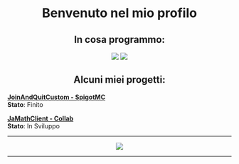 <h1 align="center">Benvenuto nel mio profilo </h1>
<p align="center"> 
</p>

<h2 align="center"> In cosa programmo: </h2>
<p align="center"> 
<img src="https://img.shields.io/badge/Java-ED8B00?style=for-the-badge&logo=java&logoColor=white" />
<img src="https://img.shields.io/badge/"Python-ED8B00?style=for-the-badge&logo=python&logoColor=white" />
</p>

<h2 align="center"> Alcuni miei progetti: </h2>

[**JoinAndQuitCustom - SpigotMC**](https://github.com/IM4th3w/JoinAndQuitCustom)
<br>**Stato**: Finito
                  
[**JaMathClient - Collab**](https://JaMathClient.it)
<br>**Stato**: In Sviluppo                 

<hr>
<p align="center"><img src="https://github-readme-stats.vercel.app/api?username=IM4th3w&theme=gradient&show_icons=true&custom_title=Statistiche di IM4th3w&count_private=true" />
<hr>
